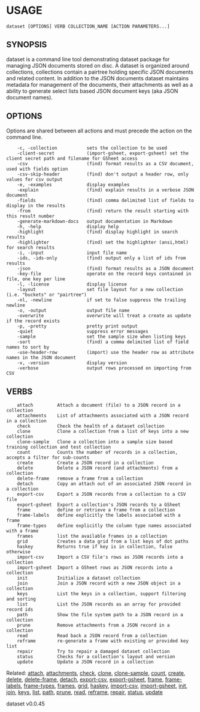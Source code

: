 
# USAGE

	dataset [OPTIONS] VERB COLLECTION_NAME [ACTION PARAMETERS...]

## SYNOPSIS


dataset is a command line tool demonstrating dataset package for 
managing JSON documents stored on disc. A dataset is organized 
around collections, collections contain a pairtree holding specific 
JSON documents and related content.  In addition to the JSON 
documents dataset maintains metadata for management of the 
documents, their attachments as well as a ability to generate 
select lists based JSON document keys (aka JSON document names).



## OPTIONS

Options are shared between all actions and must precede the action 
on the command line.

```
    -c, -collection           sets the collection to be used
    -client-secret            (import-gsheet, export-gsheet) set the client secret path and filename for GSheet access
    -csv                      (find) format results as a CSV document, used with fields option
    -csv-skip-header          (find) don't output a header row, only values for csv output
    -e, -examples             display examples
    -explain                  (find) explain results in a verbose JSON document
    -fields                   (find) comma delimited list of fields to display in the results
    -from                     (find) return the result starting with this result number
    -generate-markdown-docs   output documentation in Markdown
    -h, -help                 display help
    -highlight                (find) display highlight in search results
    -highlighter              (find) set the highlighter (ansi,html) for search results
    -i, -input                input file name
    -ids, -ids-only           (find) output only a list of ids from results
    -json                     (find) format results as a JSON document
    -key-file                 operate on the record keys contained in file, one key per line
    -l, -license              display license
    -layout                   set file layout for a new collection (i.e. "buckets" or "pairtree")
    -nl, -newline             if set to false suppress the trailing newline
    -o, -output               output file name
    -overwrite                overwrite will treat a create as update if the record exists
    -p, -pretty               pretty print output
    -quiet                    suppress error messages
    -sample                   set the sample size when listing keys
    -sort                     (find) a comma delimited list of field names to sort by
    -use-header-row           (import) use the header row as attribute names in the JSON document
    -v, -version              display version
    -verbose                  output rows processed on importing from CSV
```


## VERBS

```
    attach         Attach a document (file) to a JSON record in a collection
    attachments    List of attachments associated with a JSON record in a collection
    check          Check the health of a dataset collection
    clone          Clone a collection from a list of keys into a new collection
    clone-sample   Clone a collection into a sample size based training collection and test collection
    count          Counts the number of records in a collection, accepts a filter for sub-counts
    create         Create a JSON record in a collection
    delete         Delete a JSON record (and attachments) from a collection
    delete-frame   remove a frame from a collection
    detach         Copy an attach out of an associated JSON record in a collection
    export-csv     Export a JSON records from a collection to a CSV file
    export-gsheet  Export a collection's JSON records to a GSheet
    frame          define or retrieve a frame from a collection
    frame-labels   define explicitly the labels associated with a frame
    frame-types    define explicitly the column type names associated with a frame
    frames         list the available frames in a collection
    grid           Creates a data grid from a list keys of dot paths
    haskey         Returns true if key is in collection, false otherwise
    import-csv     Import a CSV file's rows as JSON records into a collection
    import-gsheet  Import a GSheet rows as JSON records into a collection
    init           Initialize a dataset collection
    join           Join a JSON record with a new JSON object in a collection
    keys           List the keys in a collection, support filtering and sorting
    list           List the JSON records as an array for provided record ids
    path           Show the file system path to a JSON record in a collection
    prune          Remove attachments from a JSON record in a collection
    read           Read back a JSON record from a collection
    reframe        re-generate a frame with existing or provided key list
    repair         Try to repair a damaged dataset collection
    status         Checks for a collection's layout and version
    update         Update a JSON record in a collection
```


Related: [attach](attach.html), [attachments](attachments.html), [check](check.html), [clone](clone.html), [clone-sample](clone-sample.html), [count](count.html), [create](create.html), [delete](delete.html), [delete-frame](delete-frame.html), [detach](detach.html), [export-csv](export-csv.html), [export-gsheet](export-gsheet.html), [frame](frame.html), [frame-labels](frame-labels.html), [frame-types](frame-types.html), [frames](frames.html), [grid](grid.html), [haskey](haskey.html), [import-csv](import-csv.html), [import-gsheet](import-gsheet.html),  [init](init.html), [join](join.html), [keys](keys.html), [list](list.html), [path](path.html), [prune](prune.html), [read](read.html), [reframe](reframe.html), [repair](repair.html), [status](status.html), [update](update.html)

dataset v0.0.45
